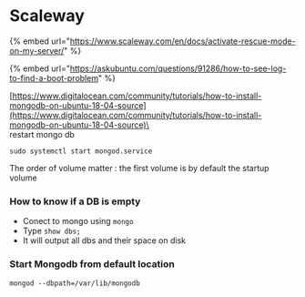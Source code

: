 # Scaleway

{% embed url="https://www.scaleway.com/en/docs/activate-rescue-mode-on-my-server/" %}

{% embed url="https://askubuntu.com/questions/91286/how-to-see-log-to-find-a-boot-problem" %}

[https://www.digitalocean.com/community/tutorials/how-to-install-mongodb-on-ubuntu-18-04-source](https://www.digitalocean.com/community/tutorials/how-to-install-mongodb-on-ubuntu-18-04-source)\
\
restart mongo db

```
sudo systemctl start mongod.service
```

The order of volume matter : the first volume is by default the startup volume&#x20;

### How to know if a DB is empty&#x20;

* Conect to mongo using `mongo`
* Type `show dbs;`
* It will output all dbs and  their space on disk

### Start Mongodb from default location&#x20;

```
mongod --dbpath=/var/lib/mongodb
```

>
